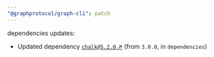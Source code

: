 ```yaml
---
"@graphprotocol/graph-cli": patch
---
```

dependencies updates:
  - Updated dependency [`chalk@5.2.0` ↗︎](https://www.npmjs.com/package/chalk/v/5.2.0) (from `3.0.0`, in `dependencies`)

